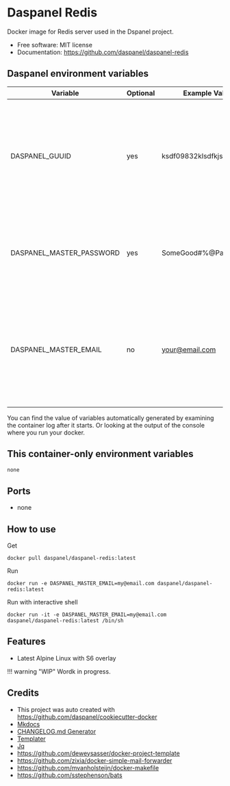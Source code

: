 
# Daspanel Redis

Docker image for Redis server used in the Dspanel project.

* Free software: MIT license
* Documentation: https://github.com/daspanel/daspanel-redis

## Daspanel environment variables
| Variable | Optional      | Example Value | Purpose
|----------|---------------|---------------|---------------|
| DASPANEL_GUUID | yes | ksdf09832klsdfkjsdlk | UUID used in Daspanel system to identify a unique instance of data. If you don't provide one Daspanel generate it using [Getuuid API](https://9jzojg54n7.execute-api.us-east-1.amazonaws.com/v1/uuid)|
| DASPANEL_MASTER_PASSWORD | yes | SomeGood#%@Passwd123 | Password to be used in the various Daspanel services. Automatically generated if you do not provide one.
| DASPANEL_MASTER_EMAIL | no | your@email.com | Email of the owner of Daspanel instance. It can be used for receiving notifications from the system. The Docker container will not run if it is not informed.

You can find the value of variables automatically generated by examining the 
container log after it starts. Or looking at the output of the console where 
you run your docker.

## This container-only environment variables
```bash
none
```
## Ports
* none

## How to use
Get
```shell
docker pull daspanel/daspanel-redis:latest
```

Run
```shell
docker run -e DASPANEL_MASTER_EMAIL=my@email.com daspanel/daspanel-redis:latest
```

Run with interactive shell 
```shell
docker run -it -e DASPANEL_MASTER_EMAIL=my@email.com daspanel/daspanel-redis:latest /bin/sh
```

## Features

* Latest Alpine Linux with S6 overlay

!!! warning "WIP"
    Wordk in progress.

## Credits

* This project was auto created with <https://github.com/daspanel/cookiecutter-docker>
* [Mkdocs](http://www.mkdocs.org/)
* [CHANGELOG.md Generator](https://github.com/mh-cbon/changelog)
* [Templater](https://github.com/webhippie/templater)
* [Jq](https://stedolan.github.io/jq/)
* <https://github.com/deweysasser/docker-project-template>
* <https://github.com/zixia/docker-simple-mail-forwarder>
* <https://github.com/mvanholsteijn/docker-makefile>
* <https://github.com/sstephenson/bats>


